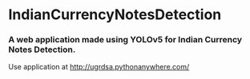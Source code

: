 # IndianCurrencyNotesDetection
### A web application made using YOLOv5 for Indian Currency Notes Detection.
Use application at http://ugrdsa.pythonanywhere.com/